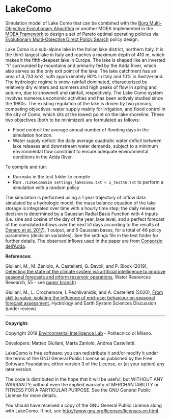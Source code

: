 # LakeComo
Simulation model of Lake Como that can be combined with the [Borg Multi-Objective Evolutionary Algorithm](http://borgmoea.org/) or another MOEA implemented in the [MOEA Framework](http://moeaframework.org/) to design a set of Pareto optimal operating policies via [Evolutionary Multi-Objective Direct Policy Search](https://ascelibrary.org/doi/abs/10.1061/(ASCE)WR.1943-5452.0000570) policy design. 

Lake Como is a sub-alpine lake in the Italian lake district, northern Italy. It is the third-largest lake in Italy and reaches a maximum depth of 410 m, which makes it the fifth-deepest lake in Europe. The lake is shaped like an inverted 'Y' surrounded by mountains and primarily fed by the Adda River, which also serves as the only exit point of the lake. The lake catchment has an area of 4,733 km2, with approximately 90% in Italy and 10% in Switzerland. The hydrologic regime is snow-rainfall dominated, characterized by relatively dry winters and summers and high peaks of flow in spring and autumn, due to snowmelt and rainfall, respectively.
The Lake Como system involves numerous economic activities and has been actively studied since the 1980s. The existing regulation of the lake is driven by two primary, competing objectives: water supply mainly for irrigation, and flood control in the city of Como, which sits at the lowest point on the lake shoreline. These two objectives (both to be minimized) are formulated as follows:
* Flood control: the average annual number of flooding days in the simulation horizon.
* Water supply deficit: the daily average quadratic water deficit between lake releases and downstream water demands, subject to a minimum environmental flow constraint to ensure adequate environmental conditions in the Adda River.

To compile and run:
* Run `make` in the test folder to compile
* Run `./LakeComoSim settings_lakeComo.txt < u_test46.txt` to perform a simulation with a random policy

The simulation is performed using a 1 year trajectory of inflow data simulated by a hydrologic model; the mass balance equation of the lake storage is integrated over time with a hourly time step; the daily release decision is determined by a Gaussian Radial Basis Function with 4 inputs (i.e. sine and cosine of the day of the year, lake level, and a perfect forecast of the cumulated inflows over the next 51 days according to the results of [Denaro et al. 2017](https://www.sciencedirect.com/science/article/pii/S0309170816304651)), 1 output, and 5 Gaussian bases, for a total of 46 policy parameters (decision variables). See the settings file in the test folder for further details.
The observed inflows used in the paper are from [Consorzio dell'Adda](http://www.addaconsorzio.it/). 


**References:**

Giuliani, M., M. Zaniolo, A. Castelletti, G. Davoli, and P. Block (2019), [Detecting the state of the climate system via artificial intelligence to improve seasonal forecasts and inform reservoir operations](https://agupubs.onlinelibrary.wiley.com/doi/10.1029/2019WR025035), Water Resources Research, 55 - see [paper branch](https://github.com/mxgiuliani00/LakeComo/tree/Paper-Giuliani2019WRR))

Giuliani, M., L. Crochemore, I. Pechlivanidis, and A. Castelletti (2020), [From skill to value: isolating the influence of end-user behaviour on seasonal forecast assessment](https://www.hydrol-earth-syst-sci-discuss.net/hess-2019-659/), Hydrology and Earth System Sciences Discussion (under review)

----
**Copyright:**
  
Copyright 2019 [Environmental Intelligence Lab](https://www.ei.deib.polimi.it/) - Politecnico di Milano.
  
Developers: Matteo Giuliani, Marta Zaniolo, Andrea Castelletti.
  
LakeComo is free software: you can redistribute it and/or modify it under the terms of the GNU General Public License as published by the Free Software Foundation, either version 3 of the License, or (at your option) any later version.
  
The code is distributed in the hope that it will be useful, but WITHOUT ANY WARRANTY; without even the implied warranty of MERCHANTABILITY or FITNESS FOR A PARTICULAR PURPOSE.  See the GNU General Public License for more details.
  
You should have received a copy of the GNU General Public License along with LakeComo.  If not, see <http://www.gnu.org/licenses/licenses.en.html>.
